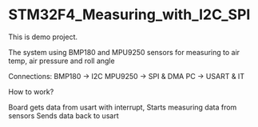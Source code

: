 # STM32F4_Measuring_with_I2C_SPI

This is demo project.

The system using BMP180 and MPU9250 sensors for measuring to air temp, air pressure and roll angle

Connections:
BMP180  -> I2C
MPU9250 -> SPI & DMA
PC      -> USART & IT

How to work?

Board gets data from usart with interrupt,
Starts measuring data from sensors
Sends data back to usart
